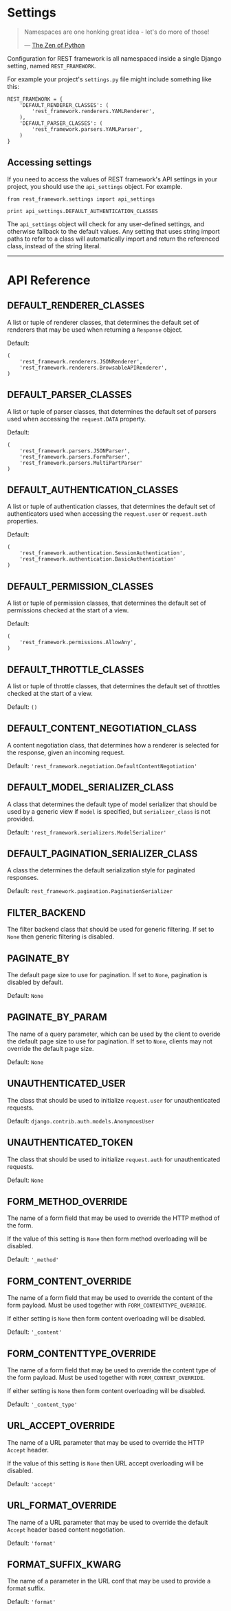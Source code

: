 <a class="github" href="settings.py"></a>

# Settings

> Namespaces are one honking great idea - let's do more of those!
>
> &mdash; [The Zen of Python][cite]

Configuration for REST framework is all namespaced inside a single Django setting, named `REST_FRAMEWORK`.

For example your project's `settings.py` file might include something like this:

    REST_FRAMEWORK = {
        'DEFAULT_RENDERER_CLASSES': (
            'rest_framework.renderers.YAMLRenderer',
        ),
        'DEFAULT_PARSER_CLASSES': (
            'rest_framework.parsers.YAMLParser',
        )
    }

## Accessing settings

If you need to access the values of REST framework's API settings in your project,
you should use the `api_settings` object.  For example.

    from rest_framework.settings import api_settings
    
    print api_settings.DEFAULT_AUTHENTICATION_CLASSES

The `api_settings` object will check for any user-defined settings, and otherwise fallback to the default values.  Any setting that uses string import paths to refer to a class will automatically import and return the referenced class, instead of the string literal.

---

# API Reference

## DEFAULT_RENDERER_CLASSES

A list or tuple of renderer classes, that determines the default set of renderers that may be used when returning a `Response` object.

Default:

    (
        'rest_framework.renderers.JSONRenderer',
        'rest_framework.renderers.BrowsableAPIRenderer',
    )

## DEFAULT_PARSER_CLASSES

A list or tuple of parser classes, that determines the default set of parsers used when accessing the `request.DATA` property.

Default:

    (
        'rest_framework.parsers.JSONParser',
        'rest_framework.parsers.FormParser',
        'rest_framework.parsers.MultiPartParser'
    )

## DEFAULT_AUTHENTICATION_CLASSES

A list or tuple of authentication classes, that determines the default set of authenticators used when accessing the `request.user` or `request.auth` properties.

Default:

    (
        'rest_framework.authentication.SessionAuthentication',
        'rest_framework.authentication.BasicAuthentication'
    )

## DEFAULT_PERMISSION_CLASSES

A list or tuple of permission classes, that determines the default set of permissions checked at the start of a view.

Default:

    (
        'rest_framework.permissions.AllowAny',
    )

## DEFAULT_THROTTLE_CLASSES

A list or tuple of throttle classes, that determines the default set of throttles checked at the start of a view.

Default: `()`

## DEFAULT_CONTENT_NEGOTIATION_CLASS

A content negotiation class, that determines how a renderer is selected for the response, given an incoming request.

Default: `'rest_framework.negotiation.DefaultContentNegotiation'`

## DEFAULT_MODEL_SERIALIZER_CLASS

A class that determines the default type of model serializer that should be used by a generic view if `model` is specified, but `serializer_class` is not provided.

Default: `'rest_framework.serializers.ModelSerializer'`

## DEFAULT_PAGINATION_SERIALIZER_CLASS

A class the determines the default serialization style for paginated responses.

Default: `rest_framework.pagination.PaginationSerializer`

## FILTER_BACKEND

The filter backend class that should be used for generic filtering.  If set to `None` then generic filtering is disabled.

## PAGINATE_BY

The default page size to use for pagination.  If set to `None`, pagination is disabled by default.

Default: `None`

## PAGINATE_BY_PARAM

The name of a query parameter, which can be used by the client to overide the default page size to use for pagination.  If set to `None`, clients may not override the default page size.

Default: `None`

## UNAUTHENTICATED_USER

The class that should be used to initialize `request.user` for unauthenticated requests.

Default: `django.contrib.auth.models.AnonymousUser`

## UNAUTHENTICATED_TOKEN

The class that should be used to initialize `request.auth` for unauthenticated requests.

Default: `None`

## FORM_METHOD_OVERRIDE

The name of a form field that may be used to override the HTTP method of the form.

If the value of this setting is `None` then form method overloading will be disabled.

Default: `'_method'`

## FORM_CONTENT_OVERRIDE

The name of a form field that may be used to override the content of the form payload.  Must be used together with `FORM_CONTENTTYPE_OVERRIDE`.

If either setting is `None` then form content overloading will be disabled.

Default: `'_content'`

## FORM_CONTENTTYPE_OVERRIDE

The name of a form field that may be used to override the content type of the form payload.  Must be used together with `FORM_CONTENT_OVERRIDE`.

If either setting is `None` then form content overloading will be disabled.

Default: `'_content_type'`

## URL_ACCEPT_OVERRIDE

The name of a URL parameter that may be used to override the HTTP `Accept` header.

If the value of this setting is `None` then URL accept overloading will be disabled.

Default: `'accept'`

## URL_FORMAT_OVERRIDE

The name of a URL parameter that may be used to override the default `Accept` header based content negotiation.

Default: `'format'`

## FORMAT_SUFFIX_KWARG

The name of a parameter in the URL conf that may be used to provide a format suffix.

Default: `'format'`

[cite]: http://www.python.org/dev/peps/pep-0020/
